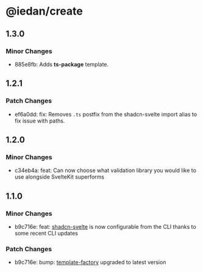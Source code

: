 # @iedan/create

## 1.3.0

### Minor Changes

-   885e8fb: Adds **ts-package** template.

## 1.2.1

### Patch Changes

-   ef6a0dd: fix: Removes `.ts` postfix from the shadcn-svelte import alias to fix issue with paths.

## 1.2.0

### Minor Changes

-   c34eb4a: feat: Can now choose what validation library you would like to use alongside SvelteKit superforms

## 1.1.0

### Minor Changes

-   b9c716e: feat: [shadcn-svelte](https://shadcn-svelte.com) is now configurable from the CLI thanks to some recent CLI updates

### Patch Changes

-   b9c716e: bump: [template-factory](https://github.com/ieedan/template-factory-js) upgraded to latest version
